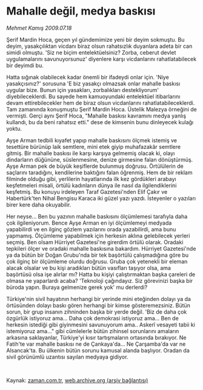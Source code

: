 # Mahalle değil, medya baskısı

*Mehmet Kamış 2009.07.18*

<tr><td class="metin" colspan="2" style="padding-top: 20px; padding-left: 5px; padding-right: 10px;">Şerif Mardin Hoca, geçen yıl gündemimize yeni bir deyim sokmuştu. Bu deyim, yasakçılıktan vicdanı biraz olsun rahatsızlık duyanlara adeta bir can simidi olmuştu. 'Siz ne biçim entelektüelsiniz? Zorba, ceberut devlet uygulamalarını savunuyorsunuz' diyenlere karşı vicdanlarını rahatlatabilecek bir deyimdi bu.</td></tr><tr><td class="metin" colspan="2" style="padding-top: 20px; padding-left: 5px; padding-right: 10px;"><p>Hatta sığınak olabilecek kadar önemli bir ifadeydi onlar için. 'Niye yasakçısınız?' sorusuna 'E biz yasakçı olmazsak onlar mahalle baskısı uygular bize. Bunun için yasakları, zorbalıkları destekliyorum' diyebileceklerdi. Bu sayede hem kamuoyundaki entelektüel itibarlarını devam ettirebilecekler hem de biraz olsun vicdanlarını rahatlatabileceklerdi. Tam zamanında konuşmuştu Şerif Mardin Hoca. Üstelik Malezya örneğini de vermişti. Gerçi aynı Şerif Hoca, "Mahalle baskısı kavramını medya yanlış kullandı, bu da beni rahatsız etti." dese de kimsenin bunu dinleyecek kulağı yoktu.
<p> Ayşe Arman tedbili kıyafet yapıp mahalle baskısını ölçmek istemiş ve tesettüre bürünüp laik semtlere, mini etek giyip muhafazakâr semtlere gitmiş. Bir mahalle baskısı ile karşı karşıya gelmemiş olacak ki, olayı dindarların düğününe, süslenmesine, denize girmesine falan dönüştürmüş. Ayşe Arman pek de büyük keşiflerde bulunmuş doğrusu. Örtülülerin de saçlarını taradığını, kendilerine baktığını falan öğrenmiş. Hem de bir reklam filminde olduğu gibi, yerlilerin hayatlarında ilk kez gördükleri arabayı keşfetmeleri misali, örtülü kadınların dünya ile nasıl da ilgilendiklerini keşfetmiş. Bu konuyu irdeleyen Taraf Gazetesi'nden Elif Çakır ve Habertürk'ten Nihal Bengisu Karaca iki güzel yazı yazdı. İsteyenler o yazıları birer kere daha okuyabilir.
<p> Her neyse... Ben bu yazının mahalle baskısını ölçümlemesi tarafıyla daha çok ilgileniyorum. Bence Ayşe Arman en iyi ölçümlemeyi medyada yapabilirdi ve en ilginç gözlem yazılarını orada yazabilirdi, ama bunu yapmamış. Ölçümleme yapabilmek için herkesin aklına gelebilecek yerleri seçmiş. Ben olsam Hürriyet Gazetesi'ne girerdim örtülü olarak. Oradaki tepkileri ölçer ve oradaki mahalle baskısına bakardım. Hürriyet Gazetesi'nde ya da bütün bir Doğan Grubu'nda bir tek başörtülü çalışmadığına göre bu çok ilginç bir ölçümleme olurdu doğrusu. Gruba çok yetenekli bir eleman alacak olsalar ve bu kişi aradıkları bütün vasıfları taşıyor olsa, ama başörtüsü olsa işe alırlar mı? Hatta bu kişiyi çalıştırmaktan başka çareleri de olmasa ne yaparlardı acaba? 'Teknoloji çağındayız. Siz görevinizi başka bir büroda yapın. Buraya gelmenize gerek yok' mu derlerdi?
<p> Türkiye'nin sivil hayatının herhangi bir yerinde mini eteğinden dolayı ya da örtüsünden dolayı baskı gören herhangi bir kimse gösteremezsiniz. Bütün sorun, bir grup insanın zihninden başka bir yerde değil. 'Biz de daha çok özgürlük istiyoruz ama... Daha çok demokrasi istiyoruz ama... Ben de herkesin istediği gibi giyinmesini savunuyorum ama.. Askerî vesayeti tabii ki istemiyoruz ama..." gibi cümlelerle bütün zihinsel sorunlarını amaların arkasına saklayanlar, Türkiye'yi kısır tartışmaların ortasında bırakıyor. Ne Fatih'te var mahalle baskısı ne de Çankaya'da... Ne Çarşamba'da var ne Alsancak'ta. Bu ülkenin bütün sorunu kamusal alanda başlıyor. Oradan da sivil görünümlü uzantısı sayılan medyaya gidiyor.
<p><br/></p></p></p></p></p></td></tr>

Kaynak: [zaman.com.tr](http://zaman.com.tr/yazar.do?yazino=870628), [web.archive.org (arşiv bağlantısı)](http://web.archive.org/web/20090926161331/http://www.zaman.com.tr:80/yazar.do?yazino=870628)
